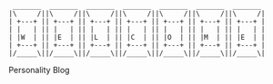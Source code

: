 ```
 _______  _______  _______  _______  _______  _______  _______ 
|\     /||\     /||\     /||\     /||\     /||\     /||\     /|
| +---+ || +---+ || +---+ || +---+ || +---+ || +---+ || +---+ |
| |   | || |   | || |   | || |   | || |   | || |   | || |   | |
| |W  | || |E  | || |L  | || |C  | || |O  | || |M  | || |E  | |
| +---+ || +---+ || +---+ || +---+ || +---+ || +---+ || +---+ |
|/_____\||/_____\||/_____\||/_____\||/_____\||/_____\||/_____\|                                                            
```                                                               

Personality Blog 
